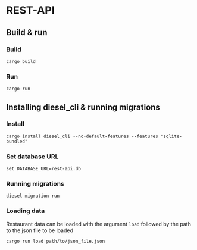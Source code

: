 # REST-API

## Build & run

### Build

```shell
cargo build
```

### Run

```shell
cargo run
```

## Installing diesel_cli & running migrations

### Install

```shell
cargo install diesel_cli --no-default-features --features "sqlite-bundled"
```

### Set database URL

```shell
set DATABASE_URL=rest-api.db
```

### Running migrations

```shell
diesel migration run
```

### Loading data
Restaurant data can be loaded with the argument `load` followed by the path to the json file to be loaded

```shell
cargo run load path/to/json_file.json
```
